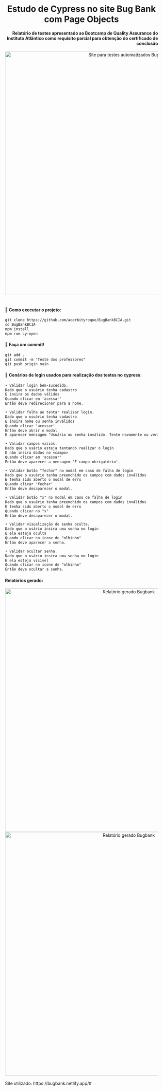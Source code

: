 <h1 align="center">
Estudo de Cypress no site Bug Bank com Page Objects
</h1>

<h4 align="right">

Relatório de testes apresentado ao Bootcamp de Quality Assurance do Instituto Atlântico como requisito parcial para obtenção do certificado de conclusão

</h4>

<div align="center">
<img width="800px" alt="Site para testes automatizados Bugbank" src="https://i.imgur.com/Tmx5hQj.png" />
</div>

<h1></h1>


#### 🦆 Como executar o projeto:


```diff 
git clone https://github.com/acerbityroque/BugBankBCIA.git
cd BugBankBCIA
npm install
npm run cy:open
```
#### 🦆 Faça um commit! 
```diff 
git add .
git commit -m "Teste dos professores"
git push origin main
```

#### 🦆 Cenários de login usados para realização dos testes no cypress:
```diff  
• Validar login bem-sucedido.
Dado que o usuário tenha cadastro
E insira os dados válidos
Quando clicar em 'acessar'
Então deve redirecionar para a home.

• Validar falha ao tentar realizar login.
Dado que o usuário tenha cadastro
E insira nome ou senha inválidos
Quando clicar 'acessar'
Então deve abrir o modal
E aparecer mensagem "Usuário ou senha inválido. Tente novamente ou verifique suas informações!".

• Validar campos vazios.
Dado que o usário esteja tentando realizar o login
E não insira dados no <campo>
Quando clicar em 'acessar'
Então deve aparecer a mensagem 'É campo obrigatório'.

• Validar botão "fechar" no modal em caso de falha de login
Dado que o usuário tenha preenchido os campos com dados inválidos
E tenha sido aberto o modal de erro
Quando clicar 'fechar'
Então deve desaparecer o modal.

• Validar botão "x" no modal em caso de falha de login
Dado que o usuário tenha preenchido os campos com dados inválidos
E tenha sido aberto o modal de erro
Quando clicar no "x"
Então deve desaparecer o modal.

• Validar visualização de senha oculta.
Dado que o usário insira uma senha no login
E ela esteja oculta
Quando clicar no icone de "olhinho"
Então deve aparecer a senha.

• Validar ocultar senha.
Dado que o usário insira uma senha no login
E ela esteja visivel
Quando clicar no icone de "olhinho"
Então deve ocultar a senha.

```

#### Relatórios gerado:

<div align="center">
<img width="800px" alt="Relatório gerado Bugbank" src="https://i.imgur.com/rUkjWsc.png" />
</div>

<div align="center">
<img width="800px" alt="Relatório gerado Bugbank" src="https://i.imgur.com/xMVcj4V.png" />
</div>


<br>
Site utilizado: https://bugbank.netlify.app/#
<h1>

